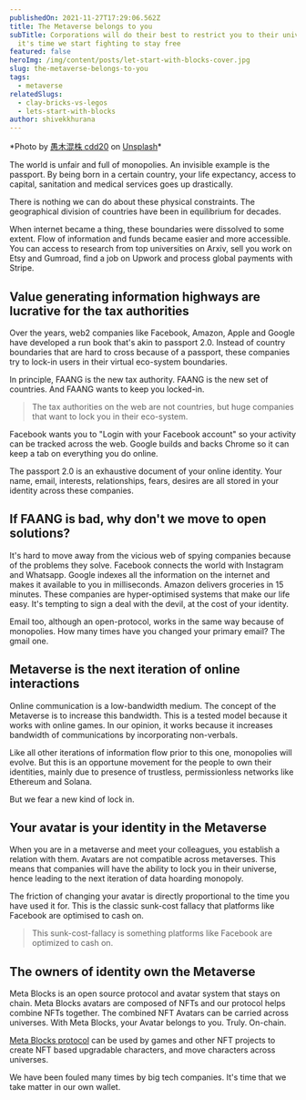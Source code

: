 ```yaml
---
publishedOn: 2021-11-27T17:29:06.562Z
title: The Metaverse belongs to you
subTitle: Corporations will do their best to restrict you to their universe and
  it's time we start fighting to stay free
featured: false
heroImg: /img/content/posts/let-start-with-blocks-cover.jpg
slug: the-metaverse-belongs-to-you
tags:
  - metaverse
relatedSlugs:
  - clay-bricks-vs-legos
  - lets-start-with-blocks
author: shivekkhurana
---
```

\*Photo by [愚木混株 cdd20](https://unsplash.com/@cdd20?utm_source=unsplash&utm_medium=referral&utm_content=creditCopyText) on [Unsplash](https://unsplash.com/s/photos/shatter?utm_source=unsplash&utm_medium=referral&utm_content=creditCopyText)*

The world is unfair and full of monopolies. An invisible example is the passport. By being born in a certain country, your life expectancy, access to capital, sanitation and medical services goes up drastically. 

There is nothing we can do about these physical constraints. The geographical division of countries have been in equilibrium for decades.

When internet became a thing, these boundaries were dissolved to some extent. Flow of information and funds became easier and more accessible. You can access to research from top universities on Arxiv, sell you work on Etsy and Gumroad, find a job on Upwork and process global payments with Stripe.

## Value generating information highways are lucrative for the tax authorities

Over the years, web2 companies like Facebook, Amazon, Apple and Google have developed a run book that's akin to passport 2.0. Instead of country boundaries that are hard to cross because of a passport, these companies try to lock-in users in their virtual eco-system boundaries.

In principle, FAANG is the new tax authority. FAANG is the new set of countries. And FAANG wants to keep you locked-in.

> The tax authorities on the web are not countries, but huge companies that want to lock you in their eco-system.

Facebook wants you to "Login with your Facebook account" so your activity can be tracked across the web. Google builds and backs Chrome so it can keep a tab on everything you do online. 

The passport 2.0 is an exhaustive document of your online identity. Your name, email, interests, relationships, fears, desires are all stored in your identity across these companies.

## If FAANG is bad, why don't we move to open solutions?

It's hard to move away from the vicious web of spying companies because of the problems they solve. Facebook connects the world with Instagram and Whatsapp. Google indexes all the information on the internet and makes it available to you in milliseconds. Amazon delivers groceries in 15 minutes. These companies are hyper-optimised systems that make our life easy. It's tempting to sign a deal with the devil, at the cost of your identity. 

Email too, although an open-protocol, works in the same way because of monopolies. How many times have you changed your primary email? The gmail one.

## Metaverse is the next iteration of online interactions

Online communication is a low-bandwidth medium. The concept of the Metaverse is to increase this bandwidth. This is a tested model because it works with online games. In our opinion, it works because it increases bandwidth of communications by incorporating non-verbals.

Like all other iterations of information flow prior to this one, monopolies will evolve. But this is an opportune movement for the people to own their identities, mainly due to presence of trustless, permissionless networks like Ethereum and Solana.

But we fear a new kind of lock in. 

## Your avatar is your identity in the Metaverse

When you are in a metaverse and meet your colleagues, you establish a relation with them. Avatars are not compatible across metaverses. This means that companies will have the ability to lock you in their universe, hence leading to the next iteration of data hoarding monopoly. 

The friction of changing your avatar is directly proportional to the time you have used it for. This is the classic sunk-cost fallacy that platforms like Facebook are optimised to cash on.

> This sunk-cost-fallacy is something platforms like Facebook are optimized to cash on.

## The owners of identity own the Metaverse

Meta Blocks is an open source protocol and avatar system that stays on chain. Meta Blocks avatars are composed of NFTs and our protocol helps combine NFTs together. The combined NFT Avatars can be carried across universes. With Meta Blocks, your Avatar belongs to you. Truly. On-chain. 

[Meta Blocks protocol](/blog/clay-bricks-vs-legos) can be used by games and other NFT projects to create NFT based upgradable characters, and move characters across universes.

We have been fouled many times by big tech companies. It's time that we take matter in our own wallet.